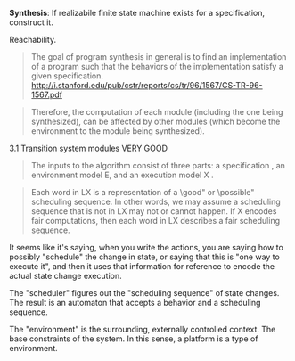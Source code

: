 
**Synthesis**: If realizabile finite state machine exists for a specification, construct it.

Reachability.

> The goal of program synthesis in general is to find an implementation of a program such that the behaviors of the implementation satisfy a given specification. http://i.stanford.edu/pub/cstr/reports/cs/tr/96/1567/CS-TR-96-1567.pdf

> Therefore, the computation of each module (including the one being synthesized), can be affected by other modules (which become the environment to the module being synthesized).

3.1 Transition system modules VERY GOOD

> The inputs to the algorithm consist of three parts: a specification , an environment model E, and an execution model X .

> Each word in LX is a representation of a \good" or \possible" scheduling sequence. In other words, we may assume a scheduling sequence that is not in LX may not or cannot happen. If X encodes fair computations, then each word in LX describes a fair scheduling sequence.

It seems like it's saying, when you write the actions, you are saying how to possibly "schedule" the change in state, or saying that this is "one way to execute it", and then it uses that information for reference to encode the actual state change execution.

The "scheduler" figures out the "scheduling sequence" of state changes. The result is an automaton that accepts a behavior and a scheduling sequence.

The "environment" is the surrounding, externally controlled context. The base constraints of the system. In this sense, a platform is a type of environment.
